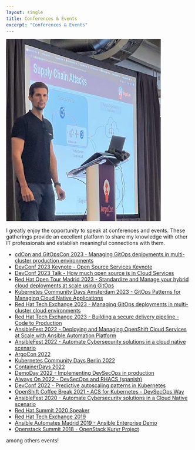 ```yaml
---
layout: single
title: Conferences & Events
excerpt: "Conferences & Events"
---
```


[![](/images/events.png "events.png")]({{site.url}}/images/events.png)

I greatly enjoy the opportunity to speak at conferences and events. These gatherings provide an excellent platform to share my knowledge with other IT professionals and establish meaningful connections with them.

* [cdCon and GitOpsCon 2023 - Managing GitOps deployments in multi-cluster production environments](https://youtu.be/deiTf2Zw_FU?list=PLj6h78yzYM2M3-reG8FBlsE5s7P_UOvl4&t=507)
* [DevConf 2023 Keynote - Open Source Services Keynote](https://youtu.be/WDg2GEBiwLE?t=903)
* [DevConf 2023 Talk - How much open source is in Cloud Services](https://youtu.be/7waUHYt3XPk?list=PLU1vS0speL2ZdGybMAqmQjVWsi0GjH7d3&t=755)
* [Red Hat Open Tour Madrid 2023 - Standardize and Manage your hybrid cloud deployments at scale using GitOps](https://events.redhat.com/profile/form/index.cfm?PKformID=0x7898310001)
* [Kubernetes Community Days Amsterdam 2023 - GitOps Patterns for Managing Cloud Native Applications](https://youtu.be/VqFpIei4Bj4?t=1156)
* [Red Hat Tech Exchange 2023 - Managing GitOps deployments in multi-cluster cloud environments](https://www.dropbox.com/s/e86u5haz3ebghto/gitops_rhte23.png?dl=0)
* [Red Hat Tech Exchange 2023 - Building a secure delivery pipeline - Code to Production](https://www.dropbox.com/s/0ycsjw8atyn8wv3/devsecops_rhte23.png?dl=0)
* [AnsibleFest 2022 - Deploying and Managing OpenShift Cloud Services at Scale with Ansible Automation Platform](https://www.dropbox.com/s/bd94fj1qbrcqxtd/ansiblefest22.png?dl=0)
* [AnsibleFest 2022 - Automate Cybersecurity solutions in a cloud native scenario](https://www.dropbox.com/s/mahk0mmmclx2sxf/ansiblefest22_2.png?dl=0)
* [ArgoCon 2022](https://www.youtube.com/watch?v=gBJ169_il6k)
* [Kubernetes Community Days Berlin 2022](https://www.youtube.com/watch?v=eUnF0iBwJII&ab_channel=KubernetesCommunityDaysBerlin)
* [ContainerDays 2022](https://www.youtube.com/watch?v=tHC780LZiUM&ab_channel=ContainerDays)
* [DemoDay 2022 - Implementing DevSecOps in production](https://www.dropbox.com/s/427dc270dvi86s8/demoday_2023.png?dl=0)
* [Always On 2022 - DevSecOps and RHACS (spanish)](https://events.redhat.com/profile/form/index.cfm?PKformID=0x5235840001)
* [DevConf 2022 - Predictive autoscaling patterns in Kubernetes](https://www.youtube.com/watch?v=znnHnERjnGs&ab_channel=DevConf)
* [OpenShift Coffee Break 2021 - ACS for Kubernetes - DevSecOps Way](https://youtu.be/43Mr30mXq0I?t=1900)
* [AnsibleFest 2020 - Automate Cybersecurity solutions in a Cloud Native scenario](https://github.com/rcarrata/ansiblefest2020-secdemo)
* [Red Hat Summit 2020 Speaker](https://www.redhat.com/en/summit)
* [Red Hat Tech Exchange 2019](https://events.redhat.com/profile/form/index.cfm?PKformID=0x779770001)
* [Ansible Automates Madrid 2019 - Ansible Enterprise Demo](https://www.redhat.com/es/about/videos/ansible-automates-madrid-2019-roberto-carratal%C3%A1)
* [Openstack Summit 2018 - OpenStack Kuryr Project](https://www.openstack.org/summit/vancouver-2018/summit-schedule/events/21635/kuryr-project-onboarding)

among others events!
